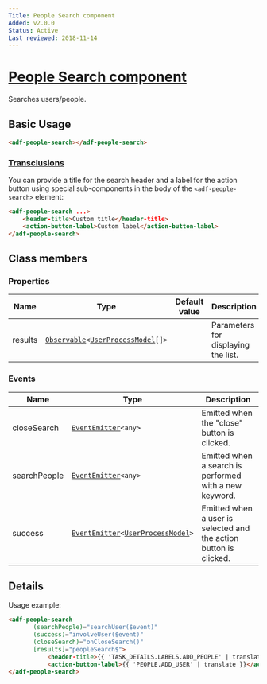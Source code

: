 ```yaml
---
Title: People Search component
Added: v2.0.0
Status: Active
Last reviewed: 2018-11-14
---
```


# [People Search component](../../../lib/process-services/src/lib/people/components/people-search/people-search.component.ts "Defined in people-search.component.ts")

Searches users/people.

## Basic Usage

```html
<adf-people-search></adf-people-search>
```

### [Transclusions](../../user-guide/transclusion.md)

You can provide a title for the search header and a label for the action button using
special sub-components in the body of the `<adf-people-search>` element:

```html
<adf-people-search ...>
    <header-title>Custom title</header-title>
    <action-button-label>Custom label</action-button-label>
</adf-people-search>
```

## Class members

### Properties

| Name    | Type                                                                                                                                   | Default value | Description                         |
| ------- | -------------------------------------------------------------------------------------------------------------------------------------- | ------------- | ----------------------------------- |
| results | [`Observable`](http://reactivex.io/documentation/observable.html)`<`[`UserProcessModel`](../../core/models/user-process.model.md)`[]>` |               | Parameters for displaying the list. |

### Events

| Name         | Type                                                                                                                          | Description                                                       |
| ------------ | ----------------------------------------------------------------------------------------------------------------------------- | ----------------------------------------------------------------- |
| closeSearch  | [`EventEmitter`](https://angular.io/api/core/EventEmitter)`<any>`                                                             | Emitted when the "close" button is clicked.                       |
| searchPeople | [`EventEmitter`](https://angular.io/api/core/EventEmitter)`<any>`                                                             | Emitted when a search is performed with a new keyword.            |
| success      | [`EventEmitter`](https://angular.io/api/core/EventEmitter)`<`[`UserProcessModel`](../../core/models/user-process.model.md)`>` | Emitted when a user is selected and the action button is clicked. |

## Details

Usage example:

<!-- {% raw %} -->

```html
<adf-people-search
       (searchPeople)="searchUser($event)"
       (success)="involveUser($event)"
       (closeSearch)="onCloseSearch()"
       [results]="peopleSearch$">
           <header-title>{{ 'TASK_DETAILS.LABELS.ADD_PEOPLE' | translate }}</header-title>
           <action-button-label>{{ 'PEOPLE.ADD_USER' | translate }}</action-button-label>
</adf-people-search>
```

<!-- {% endraw %} -->
